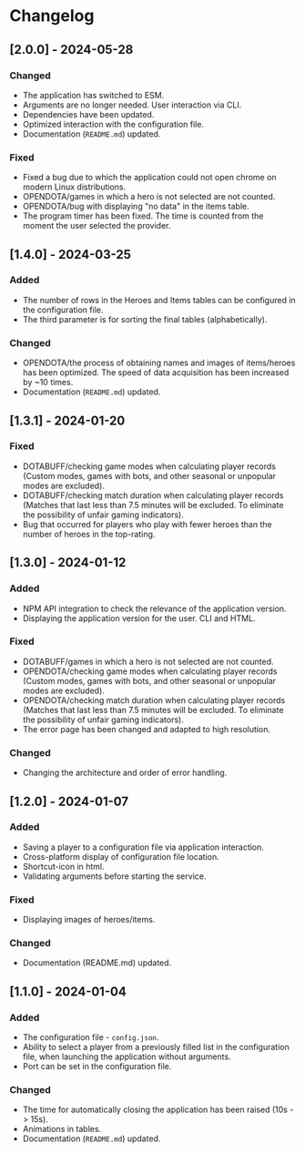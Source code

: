 # Changelog

## [2.0.0] - 2024-05-28

### Changed

- The application has switched to ESM.
- Arguments are no longer needed. User interaction via CLI.
- Dependencies have been updated.
- Optimized interaction with the configuration file.
- Documentation (```README.md```) updated.

### Fixed

- Fixed a bug due to which the application could not open chrome on modern Linux distributions.
- OPENDOTA/games in which a hero is not selected are not counted.
- OPENDOTA/bug with displaying "no data" in the items table.
- The program timer has been fixed. The time is counted from the moment the user selected the provider.

## [1.4.0] - 2024-03-25

### Added

- The number of rows in the Heroes and Items tables can be configured in the configuration file.
- The third parameter is for sorting the final tables (alphabetically).

### Changed

- OPENDOTA/the process of obtaining names and images of items/heroes has been optimized. The speed of data acquisition has been increased by ~10 times.
- Documentation (```README.md```) updated.

## [1.3.1] - 2024-01-20

### Fixed

- DOTABUFF/checking game modes when calculating player records (Custom modes, games with bots, and other seasonal or unpopular modes are excluded).
- DOTABUFF/checking match duration when calculating player records (Matches that last less than 7.5 minutes will be excluded. To eliminate the possibility of unfair gaming indicators).
- Bug that occurred for players who play with fewer heroes than the number of heroes in the top-rating.

## [1.3.0] - 2024-01-12

### Added

- NPM API integration to check the relevance of the application version.
- Displaying the application version for the user. CLI and HTML.

### Fixed

- DOTABUFF/games in which a hero is not selected are not counted.
- OPENDOTA/checking game modes when calculating player records (Custom modes, games with bots, and other seasonal or unpopular modes are excluded).
- OPENDOTA/checking match duration when calculating player records (Matches that last less than 7.5 minutes will be excluded. To eliminate the possibility of unfair gaming indicators).
- The error page has been changed and adapted to high resolution.

### Changed

- Changing the architecture and order of error handling.

## [1.2.0] - 2024-01-07

### Added

- Saving a player to a configuration file via application interaction.
- Cross-platform display of configuration file location.
- Shortcut-icon in html.
- Validating arguments before starting the service.

### Fixed

- Displaying images of heroes/items.

### Changed

- Documentation (README.md) updated.

## [1.1.0] - 2024-01-04

### Added

- The configuration file - `config.json`.
- Ability to select a player from a previously filled list in the configuration file, when launching the application without arguments.
- Port can be set in the configuration file.

### Changed

- The time for automatically closing the application has been raised (10s -> 15s).
- Animations in tables.
- Documentation (```README.md```) updated.
